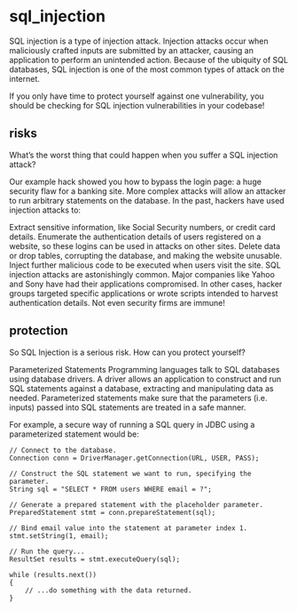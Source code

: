 # sql_injection
SQL injection is a type of injection attack. Injection attacks occur when maliciously crafted inputs are submitted by an attacker, causing an application to perform an unintended action. Because of the ubiquity of SQL databases, SQL injection is one of the most common types of attack on the internet.

If you only have time to protect yourself against one vulnerability, you should be checking for SQL injection vulnerabilities in your codebase!

## risks
What’s the worst thing that could happen when you suffer a SQL injection attack?

Our example hack showed you how to bypass the login page: a huge security flaw for a banking site. More complex attacks will allow an attacker to run arbitrary statements on the database. In the past, hackers have used injection attacks to:

Extract sensitive information, like Social Security numbers, or credit card details.
Enumerate the authentication details of users registered on a website, so these logins can be used in attacks on other sites.
Delete data or drop tables, corrupting the database, and making the website unusable.
Inject further malicious code to be executed when users visit the site.
SQL injection attacks are astonishingly common. Major companies like Yahoo and Sony have had their applications compromised. In other cases, hacker groups targeted specific applications or wrote scripts intended to harvest authentication details. Not even security firms are immune!

## protection

So SQL Injection is a serious risk. How can you protect yourself?

Parameterized Statements
Programming languages talk to SQL databases using database drivers. A driver allows an application to construct and run SQL statements against a database, extracting and manipulating data as needed. Parameterized statements make sure that the parameters (i.e. inputs) passed into SQL statements are treated in a safe manner.

For example, a secure way of running a SQL query in JDBC using a parameterized statement would be:
```
// Connect to the database.
Connection conn = DriverManager.getConnection(URL, USER, PASS);

// Construct the SQL statement we want to run, specifying the parameter.
String sql = "SELECT * FROM users WHERE email = ?";

// Generate a prepared statement with the placeholder parameter.
PreparedStatement stmt = conn.prepareStatement(sql);

// Bind email value into the statement at parameter index 1.
stmt.setString(1, email);

// Run the query...
ResultSet results = stmt.executeQuery(sql);

while (results.next())
{
    // ...do something with the data returned.
}
```
